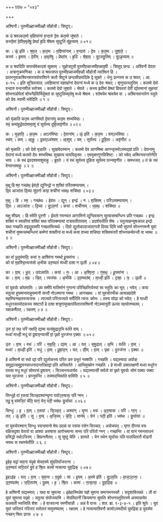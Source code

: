 +++
title = "०४३"

+++


अश्विनौ। पुरुमीळ्हाजमीळ्हौ सौहोत्रौ। त्रिष्टुप्।

क उ॑ श्रवत्कत॒मो य॒ज्ञिया॑नां व॒न्दारु॑ दे॒वः क॑त॒मो जु॑षाते ।  
कस्ये॒मां दे॒वीम॒मृते॑षु॒ प्रेष्ठां॑ हृ॒दि श्रे॑षाम सुष्टु॒तिं सु॑ह॒व्याम् ॥ ०१॥

कः । ऊं॒ इति॑ । श्र॒व॒त् । क॒त॒मः । य॒ज्ञिया॑नाम् । व॒न्दारु॑ । दे॒वः । क॒त॒मः । जु॒षा॒ते॒ ।  
कस्य॑ । इ॒माम् । दे॒वीम् । अ॒मृते॑षु । प्रेष्ठा॑म् । हृ॒दि । श्रे॒षा॒म॒ । सु॒ऽस्तु॒तिम् । सु॒ऽह॒व्याम् ॥

क उ श्रवदिति सप्तर्चमेकादशं सूक्तम् । सुहोत्रपुत्रौ पुरुमीह्ळाजमीह्ळावृषी । त्रिष्तुप् छन्दः । अश्विनौ देवता । अत्रानुक्रमणिका । क उ श्रवत्सप्त पुरुमीह्ळाजमीह्ळौ सौहोत्रौ त्वाश्विनं हि । प्रातरनुवाकश्विनशस्त्रयोराश्विने क्रतौ त्रैष्टुभे छन्दसीदमादिके द्वे सूक्ते । धेनुः प्रत्नस्य क उ श्रवत् । आ. ४-१५ । इति सूत्रितत्वात् ॥यज्ञियानां यज्ञार्हानां देवानां मध्ये क उ देवः श्रवत् । शृणुयात्स्तुतिम् । कतमो देवो वन्दारु वन्दनशीलं स्तोत्रम् । कतमो देवो जुषाते । सेवते । कस्य हृदीमां प्रेष्थां प्रियतरां देवीं द्योतमानां सुहव्यां शोभनान्नोपेतां शोभनैर्हविर्भिर्युक्तां वा सुष्टुतिममृतेषु मध्ये श्रेषाम । श्लेषयेम श्रावयेम वा । अश्विनावन्तरेण स्तुतेः को देवः स्वामी भवेदिति ॥ १ ॥

अश्विनौ। पुरुमीळ्हाजमीळ्हौ सौहोत्रौ। त्रिष्टुप्।

को मृ॑ळाति कत॒म आग॑मिष्ठो दे॒वाना॑मु कत॒मः शम्भ॑विष्ठः ।  
रथं॒ कमा॑हुर्द्र॒वद॑श्वमा॒शुं यं सूर्य॑स्य दुहि॒तावृ॑णीत ॥ ०२॥

कः । मृ॒ळा॒ति॒ । क॒त॒मः । आऽग॑मिष्ठः । दे॒वाना॑म् । ऊं॒ इति॑ । क॒त॒मः । शम्ऽभ॑विष्ठः ।  
रथ॑म् । कम् । आ॒हुः॒ । द्र॒वत्ऽअ॑श्वम् । आ॒शुम् । यम् । सूर्य॑स्य । दु॒हि॒ता । अवृ॑णीत ॥

को मृळाति । को देवो मृडाति । सुखयेदस्मान् । कतमो देव आगमिष्थ आगन्तृतमोऽस्मद्यज्ञं प्रति । देवानामु देवानां मध्ये कतमो देवः शम्भविष्थः सुखस्य भावयितृतमः । एवमुक्तगुणविशिष्टः । को भवेत् अश्विनावन्तरेणेति भावः । कं रथं द्रवदश्वमाशुमाहुः । ब्रुवते । यं रथं सूर्यस्य दुहिता सूर्यस्य पत्न्यवृणीत । समभजत् ॥ तं कं रथं वेगवन्तमाहुः ॥ २ ॥

अश्विनौ। पुरुमीळ्हाजमीळ्हौ सौहोत्रौ। त्रिष्टुप्।

म॒क्षू हि ष्मा॒ गच्छ॑थ॒ ईव॑तो॒ द्यूनिन्द्रो॒ न श॒क्तिं परि॑तक्म्यायाम् ।  
दि॒व आजा॑ता दि॒व्या सु॑प॒र्णा कया॒ शची॑नां भवथः॒ शचि॑ष्ठा ॥ ०३॥

म॒क्षु । हि । स्म॒ । गच्छ॑थः । ईव॑तः । द्यून् । इन्द्रः॑ । न । श॒क्तिम् । परि॑ऽतक्म्यायाम् ।  
दि॒वः । आऽजा॑ता । दि॒व्या । सु॒ऽप॒र्णा । कया॑ । शची॑नाम् । भ॒व॒थः॒ । शचि॑ष्ठा ॥

मक्षु शीघ्रम् । हि स्मेति पूरणौ । ईवतो गमनवत आगामिनो द्यून्दिवसान् सुत्यासम्बन्धिनः प्रति गच्छथः । इन्द्रः शक्तिं न स्वकीयां शक्तिं यथा परितक्म्यायां रात्रावतीतायाम् । प्रदर्शयतीति शेषः । स्तुत्याहन्युषःकाल इन्द्रो यथा गच्छति तद्वद्युवामपि गच्छतमित्यर्थः । दिवो द्युलोकादाजातागतौ दिव्या दिवि भवौ सुपर्णा शोभनगमनौ युवां शचीनां युष्मत्सम्बन्धिनां कर्मणां शक्तीनां वा मध्ये कया शच्या शचिष्ठा शक्तिमत्तरौ शोभनकर्मवन्तौ वा भवथः ॥ ३ ॥

अश्विनौ। पुरुमीळ्हाजमीळ्हौ सौहोत्रौ। त्रिष्टुप्।

का वां॑ भू॒दुप॑मातिः॒ कया॑ न॒ आश्वि॑ना गमथो हू॒यमा॑ना ।  
को वां॑ म॒हश्चि॒त्त्यज॑सो अ॒भीक॑ उरु॒ष्यतं॑ माध्वी दस्रा न ऊ॒ती ॥ ०४॥

का । वा॒म् । भू॒त् । उप॑ऽमातिः । कया॑ । नः॒ । आ । अ॒श्वि॒ना॒ । ग॒म॒थः॒ । हू॒यमा॑ना ।  
कः । वा॒म् । म॒हः । चि॒त् । त्यज॑सः । अ॒भीके॑ । उ॒रु॒ष्यत॑म् । मा॒ध्वी॒ इति॑ । द॒स्रा॒ । नः॒ । ऊ॒ती ॥

वां युवयोः कोपमातिः । उप समीपे मातिर्मानं गुणानां परिच्छित्तिर्यस्यां सा स्तुतिः का भूत् । भवेत् । कया स्तुत्या हूयमानावाहूयमानौ सन्तौ नोऽस्माना गमथः । आगच्छथः । वां युवयोरभीक आसन्नप्रदेशे महश्चिन्महतस्त्यजसः । त्यज्यते परित्यज्यते सर्वैरिति त्यजः क्रोभः । तस्य सोढा को भवेत् । हे माध्वी मधुररसस्योदकस्य स्रष्टारौ हे दस्रा शत्रूणामुपक्षपयितारावश्विनौ नोऽस्मानूती ऊत्या रक्षयोरुष्यतम् । रक्षाकर्मैतत् । रक्षतम् ॥ ४ ॥

अश्विनौ। पुरुमीळ्हाजमीळ्हौ सौहोत्रौ। त्रिष्टुप्।

उ॒रु वां॒ रथः॒ परि॑ नक्षति॒ द्यामा यत्स॑मु॒द्राद॒भि वर्त॑ते वाम् ।  
मध्वा॑ माध्वी॒ मधु॑ वां प्रुषाय॒न्यत्सीं॑ वां॒ पृक्षो॑ भु॒रज॑न्त प॒क्वाः ॥ ०५॥

उ॒रु । वा॒म् । रथः॑ । परि॑ । न॒क्ष॒ति॒ । द्याम् । आ । यत् । स॒मु॒द्रात् । अ॒भि । वर्त॑ते । वा॒म् ।  
मध्वा॑ । मा॒ध्वी॒ इति॑ । मधु॑ । वा॒म् । प्रु॒षा॒य॒न् । यत् । सी॒म् । वा॒म् । पृक्षः॑ । भु॒रज॑न्त । प॒क्वाः ॥

हे अश्विनौ वां रथो द्यां परि द्युलोकस्य परित उरु प्रभूतं नक्शति । गच्छति । यद्यस्मादा अर्वाक् समुद्रात्समुद्द्रवनसाधनादन्तरिक्षाद्वां प्रति अभिवर्तते । आभिमुख्येन गच्छति । हे माध्वी उक्तलक्षणौ मध्वा मधुरेन पयसा मधु मधुरं सोमरसं प्रुषायन् । सिञ्चन्त्यध्वर्यवः । यद्यस्मात्सीं सर्वतो वां पृक्षो युवयोः सोमं पक्वाः पक्वा यवा भुरजन्त । प्राप्नुवन्ति । तस्मादभिवर्तते वामिति ॥ ५ ॥

अश्विनौ। पुरुमीळ्हाजमीळ्हौ सौहोत्रौ। त्रिष्टुप्।

सिन्धु॑र्ह वां र॒सया॑ सिञ्च॒दश्वा॑न्घृ॒णा वयो॑ऽरु॒षासः॒ परि॑ ग्मन् ।  
तदू॒ षु वा॑मजि॒रं चे॑ति॒ यानं॒ येन॒ पती॒ भव॑थः सू॒र्यायाः॑ ॥ ०६॥

सिन्धुः॑ । ह॒ । वा॒म् । र॒सया॑ । सि॒ञ्च॒त् । अश्वा॑न् । घृ॒णा । वयः॑ । अ॒रु॒षासः॑ । परि॑ । ग्म॒न् ।  
तत् । ऊं॒ इति॑ । सु । वा॒म् । अ॒जि॒रम् । चे॒ति॒ । यान॑म् । येन॑ । पती॒ इति॑ । भव॑थः । सू॒र्यायाः॑ ॥

वां युवयोरश्वान् सिन्धुः स्यन्दमानो मेघ उदकं वा रसया रसेन सिञ्चत् । असेचयत् । घृणा दीप्त्या वयः पक्षिसदृशा वेतारो वा आश्वा अरुषास आरोचमानाः सन्तः परि परितो ग्मन् । गच्छन्ति । वां यानं गमनसाधनं प्रसिद्धो रथोऽजिरम् । क्षिप्रनामैतत् । सु सुष्ठु चेति । ज्ञायते । येन रथेन सूर्यायाः पति पालयितारौ वोढारौ भवथः स रथश्चेतीति ॥ ६ ॥

अश्विनौ। पुरुमीळ्हाजमीळ्हौ सौहोत्रौ। त्रिष्टुप्।

इ॒हेह॒ यद्वां॑ सम॒ना प॑पृ॒क्षे सेयम॒स्मे सु॑म॒तिर्वा॑जरत्ना ।  
उ॒रु॒ष्यतं॑ जरि॒तारं॑ यु॒वं ह॑ श्रि॒तः कामो॑ नासत्या युव॒द्रिक् ॥ ०७॥

इ॒हऽइ॑ह । यत् । वा॒म् । स॒म॒ना । प॒पृ॒क्षे । सा । इ॒यम् । अ॒स्मे इति॑ । सु॒ऽम॒तिः । वा॒ज॒ऽर॒त्ना॒ ।  
उ॒रु॒ष्यत॑म् । ज॒रि॒तार॑म् । यु॒वम् । ह॒ । श्रि॒तः । कामः॑ । ना॒स॒त्या॒ । यु॒व॒द्रिक् ॥

हे अश्विनौ यद्यस्मात् । यथा वा सुमत्या । इहेहास्मिन्नेव यज्ञे सुमना समानमनस्कौ । सदृशावित्यर्थः । तौ वां युवां सुमत्या पपृक्षे । स्तुत्या संयोजयामि । सेयमिदानीं क्रियमाणा सुमतिः शोभनस्तुतिरस्मे अस्माकमेव फलवती भवत्विति शेशः । हे वाजरत्ना रमणीयान्नौ । अन्नं वै वाजः । शत. ब्रा. ९-३-४-१ । इति श्रुतेः । युवं युवां जरितारं गरितारं स्तोतारं मामुरुष्यतम् । रक्षतम् । हे नासत्याश्विनौ कामोऽस्मदीयो युवद्रिक् ह युवामेव गच्छन् श्रितः प्राप्तः ॥ ७ ॥